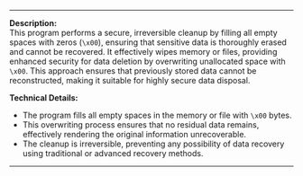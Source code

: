 
---

**Description:**  
This program performs a secure, irreversible cleanup by filling all empty spaces with zeros (`\x00`), ensuring that sensitive data is thoroughly erased and cannot be recovered. It effectively wipes memory or files, providing enhanced security for data deletion by overwriting unallocated space with `\x00`. This approach ensures that previously stored data cannot be reconstructed, making it suitable for highly secure data disposal.

**Technical Details:**  
- The program fills all empty spaces in the memory or file with `\x00` bytes.
- This overwriting process ensures that no residual data remains, effectively rendering the original information unrecoverable.
- The cleanup is irreversible, preventing any possibility of data recovery using traditional or advanced recovery methods.

---
